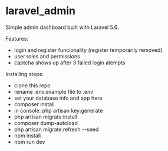 # laravel_admin
Simple admin dashboard built with Laravel 5.6.

Features:
- login and register funcionality (register temporarily removed)
- user roles and permissions
- captcha shows up after 3 failed login atempts

Installing steps:
  - clone this repo
  - rename .env.example file to .env
  - set your database info and app here
  - composer install
  - in console: php artisan key:generate
  - php artisan migrate:install
  - composer dump-autoload
  - php artisan migrate:refresh --seed
  - npm install
  - npm run dev
